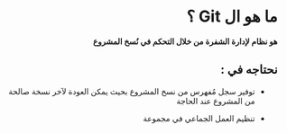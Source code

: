 <div dir="rtl">

# ما هو ال Git ؟

**هو نظام لإدارة الشفرة من خلال التحكم في نُسخ المشروع**

## نحتاجه في :

- توفير سجل مُفهرس من نسخ المشروع بحيث يمكن العودة لآخر نسخة صالحة من المشروع عند الحاجة

- تنظيم العمل الجماعي في مجموعة

</div>
